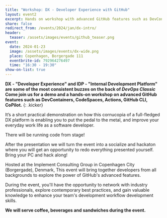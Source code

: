 ```yaml
---
title: "Workshop: DX - Developer Experience with GitHub"
layout: event2
excerpt: Hands on workshop with advanced GitHub features such as DevContainers, CodeSpaces, Actions, GitHub CLI, CoPilot
share: false
redirect_from: /events/2024/jan/dx-intro/
header:
  teaser: /assets/images/events/github_teaser.png
event:
  date: 2024-01-23
  image: /assets/images/events/dx-wide.png
  place: Copenhagen, Borgergade 111
  eventbrite-id: 792964276497
  time: "16:30 - 19:30"
show-on-list: true
---
```


**DX - "Developer Experience" and IDP - "Internal Development Platform" are some of the most consistent buzzes on the back of _DevOps Classic_ Come join us for a demo and a hands-on workshop on advanced GitHub features such as DevContainers, CodeSpaces, Actions, GitHub CLI, CoPilot.**
{: .kicker}

It’s a short practical demonstration on how this cornucopia of a full-fledged DX platform is enabling you to put the pedal to the metal, and improve your everyday work life as a software developer.

There will be running code from stage!

After the presentation we will turn the event into a socialize and hackaton where you will get an opportunity to redo everything presented yourself. Bring your PC and hack along!

Hosted at the Implement Consulting Group in Copenhagen City (Borgergade), Denmark, This event will bring together developers from all backgrounds to explore the power of GitHub's advanced features.

During the event, you'll have the opportunity to network with industry professionals, explore contemporary best practices, and gain valuable knowledge to enhance your team's development workflow development skills.

**We will serve coffee, beverages and sandwiches during the event.**
